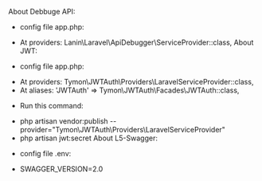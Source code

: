 About Debbuge API:
- config file app.php:
+ At providers:         Lanin\Laravel\ApiDebugger\ServiceProvider::class,
About JWT:
- config file app.php:
+ At providers:       Tymon\JWTAuth\Providers\LaravelServiceProvider::class,
+ At aliases:         'JWTAuth' => Tymon\JWTAuth\Facades\JWTAuth::class,
- Run this command: 
+ php artisan vendor:publish --provider="Tymon\JWTAuth\Providers\LaravelServiceProvider"
+ php artisan jwt:secret
About L5-Swagger:
- config file .env:
+ SWAGGER_VERSION=2.0